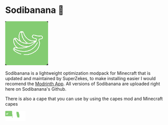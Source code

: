 # Sodibanana 🍌
![sodibanana_logo](https://github.com/SuperZekes/Sodibanana/blob/main/sodibananalogo.png)

Sodibanana is a lightweight optimization modpack for Minecraft that is updated and maintained by SuperZekes, to make installing easier I would recomend the <a href="https://modrinth.com/app">Modrinth App</a>.
All versions of Sodibanana are uploaded right here on Sodibanana's Github.

There is also a cape that you can use by using the capes mod and Minecraft capes

![sodibanana_cape](https://github.com/SuperZekes/Sodibanana/blob/main/sodibananacape.png)
